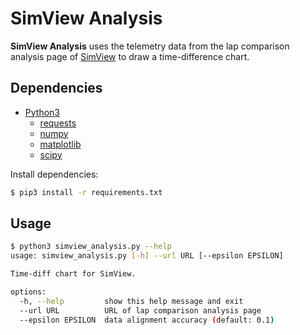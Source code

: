# SimView Analysis

**SimView Analysis** uses the telemetry data from the lap comparison analysis page of [SimView](https://www.overtake.gg/downloads/simview.35249/) to draw a time-difference chart.

## Dependencies

* [Python3](https://www.python.org/)
  * [requests](https://github.com/psf/requests)
  * [numpy](https://github.com/numpy/numpy)
  * [matplotlib](https://github.com/matplotlib/matplotlib)
  * [scipy](https://github.com/scipy/scipy)

Install dependencies:

```bash
$ pip3 install -r requirements.txt
```

## Usage

```bash
$ python3 simview_analysis.py --help
usage: simview_analysis.py [-h] --url URL [--epsilon EPSILON]

Time-diff chart for SimView.

options:
  -h, --help         show this help message and exit
  --url URL          URL of lap comparison analysis page
  --epsilon EPSILON  data alignment accuracy (default: 0.1)
```
